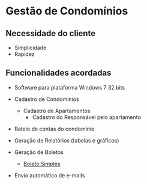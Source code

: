 # Gestão de Condomínios

## Necessidade do cliente

- Simplicidade
- Rapidez

## Funcionalidades acordadas

- Software para plataforma Windows 7 32 bits

- Cadastro de Condomínios
  - Cadastro de Apartamentos
    - Cadastro do Responsável pelo apartamento
- Rateio de contas do condomínio
- Geração de Relatórios (tabelas e gráficos)
- Geração de Boletos
  - [Boleto Simples](https://suporte.boletosimples.com.br)
- Envio automático de e-mails
